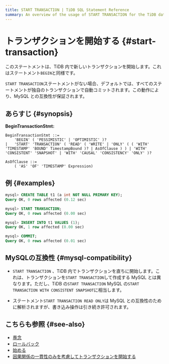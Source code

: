 ```yaml
---
title: START TRANSACTION | TiDB SQL Statement Reference
summary: An overview of the usage of START TRANSACTION for the TiDB database.
---
```


# トランザクションを開始する {#start-transaction}

このステートメントは、TiDB 内で新しいトランザクションを開始します。これはステートメント`BEGIN`と同様です。

`START TRANSACTION`ステートメントがない場合、デフォルトでは、すべてのステートメントが独自のトランザクションで自動コミットされます。この動作により、MySQL との互換性が保証されます。

## あらすじ {#synopsis}

**BeginTransactionStmt:**

```ebnf+diagram
BeginTransactionStmt ::=
    'BEGIN' ( 'PESSIMISTIC' | 'OPTIMISTIC' )?
|   'START' 'TRANSACTION' ( 'READ' ( 'WRITE' | 'ONLY' ( ( 'WITH' 'TIMESTAMP' 'BOUND' TimestampBound )? | AsOfClause ) ) | 'WITH' 'CONSISTENT' 'SNAPSHOT' | 'WITH' 'CAUSAL' 'CONSISTENCY' 'ONLY' )?

AsOfClause ::=
    ( 'AS' 'OF' 'TIMESTAMP' Expression)
```

## 例 {#examples}

```sql
mysql> CREATE TABLE t1 (a int NOT NULL PRIMARY KEY);
Query OK, 0 rows affected (0.12 sec)

mysql> START TRANSACTION;
Query OK, 0 rows affected (0.00 sec)

mysql> INSERT INTO t1 VALUES (1);
Query OK, 1 row affected (0.00 sec)

mysql> COMMIT;
Query OK, 0 rows affected (0.01 sec)
```

## MySQLの互換性 {#mysql-compatibility}

-   `START TRANSACTION` 、TiDB 内でトランザクションを直ちに開始します。これは、トランザクションを`START TRANSACTION`して作成する MySQL とは異なります。ただし、TiDB の`START TRANSACTION` MySQL の`START TRANSACTION WITH CONSISTENT SNAPSHOT`に相当します。

-   ステートメント`START TRANSACTION READ ONLY`は MySQL との互換性のために解析されますが、書き込み操作は引き続き許可されます。

## こちらも参照 {#see-also}

-   [専念](/sql-statements/sql-statement-commit.md)
-   [ロールバック](/sql-statements/sql-statement-rollback.md)
-   [始める](/sql-statements/sql-statement-begin.md)
-   [因果関係の一貫性のみを考慮してトランザクションを開始する](/transaction-overview.md#causal-consistency)
